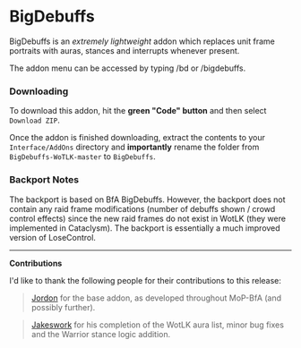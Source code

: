 # BigDebuffs

BigDebuffs is an _extremely lightweight_ addon which replaces unit frame portraits with auras, stances and interrupts whenever present.

The addon menu can be accessed by typing /bd or /bigdebuffs.

### Downloading

To download this addon, hit the **green "Code" button** and then select `Download ZIP`.

Once the addon is finished downloading, extract the contents to your `Interface/AddOns` directory and **importantly** rename the folder from `BigDebuffs-WoTLK-master` to `BigDebuffs`.

### Backport Notes
The backport is based on BfA BigDebuffs. However, the backport does not contain any raid frame modifications (number of debuffs shown / crowd control effects) since the new raid frames do not exist in WotLK (they were implemented in Cataclysm). The backport is essentially a much improved version of LoseControl.

---
**Contributions**

 I'd like to thank the following people for their contributions to this release:
> [Jordon][1] for the base addon, as developed throughout MoP-BfA (and possibly further).

> [Jakeswork][2] for his completion of the WotLK aura list, minor bug fixes and the Warrior stance logic addition.


[1]: https://github.com/jordonwow
[2]: https://github.com/jakeswork
